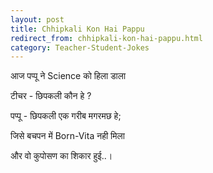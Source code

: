 ```yaml
---
layout: post
title: Chhipkali Kon Hai Pappu
redirect_from: chhipkali-kon-hai-pappu.html
category: Teacher-Student-Jokes
---
```

आज पप्पू ने Science को हिला डाला<br/>

टीचर - छिपकली कौन हे ?<br/>

पप्पू - छिपकली एक गरीब मगरमछ हे; <br/>

जिसे बचपन में Born-Vita नही मिला <br/>

और वो कुपोसण का शिकार हुई..।